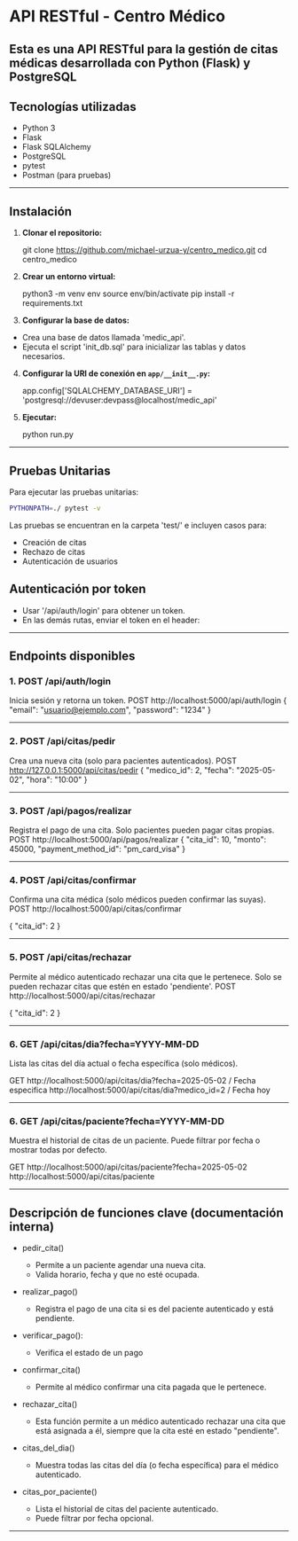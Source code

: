 # API RESTful - Centro Médico

Esta es una API RESTful para la gestión de citas médicas desarrollada con **Python (Flask)** y **PostgreSQL**
---

## Tecnologías utilizadas

- Python 3
- Flask
- Flask SQLAlchemy
- PostgreSQL
- pytest
- Postman (para pruebas)

---


## Instalación

1. **Clonar el repositorio:**

   git clone https://github.com/michael-urzua-y/centro_medico.git
   cd centro_medico

2. **Crear un entorno virtual:**

    python3 -m venv env
    source env/bin/activate
    pip install -r requirements.txt

3. **Configurar la base de datos:**
  
  - Crea una base de datos llamada 'medic_api'.
  - Ejecuta el script 'init_db.sql' para inicializar las tablas y datos necesarios. 

4. **Configurar la URI de conexión en `app/__init__.py`:**

    app.config['SQLALCHEMY_DATABASE_URI'] = 'postgresql://devuser:devpass@localhost/medic_api'

5. **Ejecutar:**

    python run.py

---

## Pruebas Unitarias

Para ejecutar las pruebas unitarias:

```bash
PYTHONPATH=./ pytest -v
```

Las pruebas se encuentran en la carpeta 'test/' e incluyen casos para:

- Creación de citas
- Rechazo de citas
- Autenticación de usuarios

## Autenticación por token

- Usar '/api/auth/login' para obtener un token.
- En las demás rutas, enviar el token en el header:

---

## Endpoints disponibles

### 1. POST /api/auth/login
Inicia sesión y retorna un token.
POST http://localhost:5000/api/auth/login
{
  "email": "usuario@ejemplo.com",
  "password": "1234"
}

---

### 2. POST /api/citas/pedir
Crea una nueva cita (solo para pacientes autenticados).
POST http://127.0.0.1:5000/api/citas/pedir
{
  "medico_id": 2,
  "fecha": "2025-05-02",
  "hora": "10:00"
}

---

### 3. POST /api/pagos/realizar
Registra el pago de una cita. Solo pacientes pueden pagar citas propias.
POST http://localhost:5000/api/pagos/realizar
{
  "cita_id": 10,
  "monto": 45000,
  "payment_method_id": "pm_card_visa"
}

---

### 4. POST /api/citas/confirmar
Confirma una cita médica (solo médicos pueden confirmar las suyas).
POST http://localhost:5000/api/citas/confirmar

{
  "cita_id": 2
}

---

### 5. POST /api/citas/rechazar
Permite al médico autenticado rechazar una cita que le pertenece.
Solo se pueden rechazar citas que estén en estado 'pendiente'.
POST http://localhost:5000/api/citas/rechazar

{
  "cita_id": 2
}

---

### 6. GET /api/citas/dia?fecha=YYYY-MM-DD
Lista las citas del día actual o fecha específica (solo médicos).

GET http://localhost:5000/api/citas/dia?fecha=2025-05-02  / Fecha especifica
http://localhost:5000/api/citas/dia?medico_id=2  / Fecha hoy

---

###  6. GET /api/citas/paciente?fecha=YYYY-MM-DD
Muestra el historial de citas de un paciente.
Puede filtrar por fecha o mostrar todas por defecto.

GET http://localhost:5000/api/citas/paciente?fecha=2025-05-02
http://localhost:5000/api/citas/paciente

---

## Descripción de funciones clave (documentación interna)

- pedir_cita()
  - Permite a un paciente agendar una nueva cita.
  - Valida horario, fecha y que no esté ocupada.

- realizar_pago()
  - Registra el pago de una cita si es del paciente autenticado y está pendiente.

- verificar_pago():
  - Verifica el estado de un pago

- confirmar_cita()
  - Permite al médico confirmar una cita pagada que le pertenece.

- rechazar_cita()
  - Esta función permite a un médico autenticado rechazar una cita que está asignada a él, siempre que la cita esté en estado "pendiente".

- citas_del_dia()
  - Muestra todas las citas del día (o fecha específica) para el médico autenticado.

- citas_por_paciente()
  - Lista el historial de citas del paciente autenticado.
  - Puede filtrar por fecha opcional.

---
